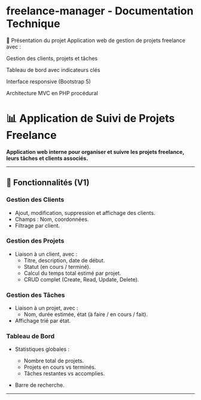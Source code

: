 # freelance-manager - Documentation Technique

🌟 Présentation du projet
Application web de gestion de projets freelance avec :

Gestion des clients, projets et tâches

Tableau de bord avec indicateurs clés

Interface responsive (Bootstrap 5)

Architecture MVC en PHP procédural

# 📊 Application de Suivi de Projets Freelance

**Application web interne pour organiser et suivre les projets freelance, leurs tâches et clients associés.**

---

## 🌟 Fonctionnalités (V1)

### **Gestion des Clients**
- Ajout, modification, suppression et affichage des clients.
- Champs : Nom, coordonnées.
- Filtrage par client.

### **Gestion des Projets**
- Liaison à un client, avec :
  - Titre, description, date de début.
  - Statut (en cours / terminé).
  - Calcul du temps total estimé par projet.
  - CRUD complet (Create, Read, Update, Delete).

### **Gestion des Tâches**
- Liaison à un projet, avec :
  - Nom, durée estimée, état (à faire / en cours / fait).
- Affichage trié par état.

### **Tableau de Bord**
- Statistiques globales :
  - Nombre total de projets.
  - Projets en cours vs terminés.
  - Tâches restantes vs accomplies.

- Barre de recherche.

---

